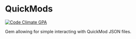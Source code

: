# QuickMods

[![Code Climate GPA](http://img.shields.io/codeclimate/github/HeisenBugDev/quickmods-ruby.svg?style=flat-square)](https://codeclimate.com/github/HeisenBugDev/quickmods-ruby)

Gem allowing for simple interacting with QuickMod JSON files.
